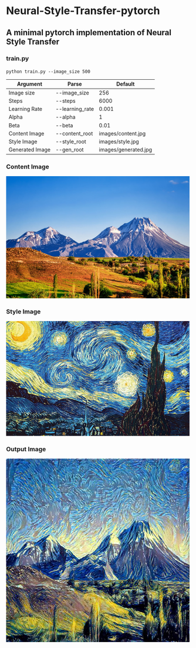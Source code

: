 # Neural-Style-Transfer-pytorch

## A minimal pytorch implementation of Neural Style Transfer

### train.py

`python train.py --image_size 500`

| Argument | Parse | Default |
| ----------- | ----------- | ----------- |
| Image size | --image_size | 256 |
| Steps | --steps | 6000 |
| Learning Rate | --learning_rate | 0.001 |
| Alpha | --alpha | 1 |
| Beta | --beta | 0.01 |
| Content Image | --content_root | images/content.jpg |
| Style Image | --style_root | images/style.jpg |
| Generated Image | --gen_root | images/generated.jpg |



### Content Image

<img src="https://github.com/rutvij-25/Neural-Style-Transfer-pytorch/blob/main/images/content.jpg" width="500">

### Style Image

<img src="https://github.com/rutvij-25/Neural-Style-Transfer-pytorch/blob/main/images/style.jpg" width="500">

### Output Image

<img src="https://github.com/rutvij-25/Neural-Style-Transfer-pytorch/blob/main/images/generated.jpg" width="500">
